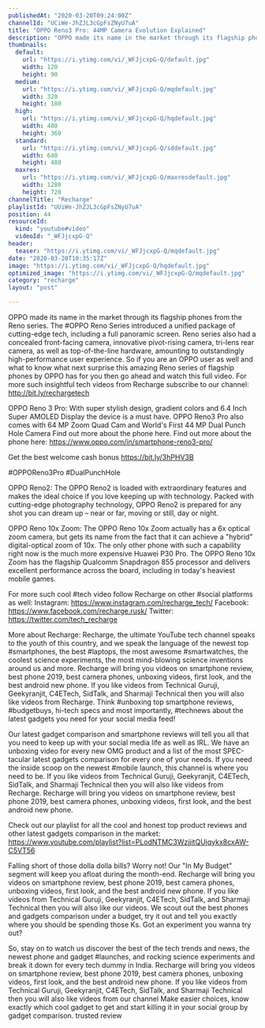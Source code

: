 ```yaml
---
publishedAt: "2020-03-20T09:24:00Z"
channelId: "UCiWe-JhZJL3cGpFsZNyU7uA"
title: "OPPO Reno3 Pro: 44MP Camera Evolution Explained"
description: "OPPO made its name in the market through its flagship phones from the Reno series. The #OPPO \nReno Series introduced a unified package of cutting-edge tech, including a full panoramic screen. Reno series also had a concealed front-facing camera, innovative pivot-rising camera, tri-lens rear camera, as well as top-of-the-line hardware, amounting to outstandingly high-performance user experience. \nSo if you are an OPPO user as well and what to know what next surprise this amazing Reno series of flagship phones by OPPO has for you then go ahead and watch this full video. For more such insightful tech videos from Recharge subscribe to our channel: http://bit.ly/rechargetech\n\nOPPO Reno 3 Pro: With super stylish design, gradient colors and 6.4 Inch Super AMOLED Display the device is a must have. OPPO Reno3 Pro also comes with 64 MP Zoom Quad Cam and World's First 44 MP Dual Punch Hole Camera Find out more about the phone here. Find out more about the phone here: https://www.oppo.com/in/smartphone-reno3-pro/\n\nGet the best welcome cash bonus https://bit.ly/3hPHV3B\n\n#OPPOReno3Pro #DualPunchHole\n\nOPPO Reno2: The OPPO Reno2 is loaded with extraordinary features and makes the ideal choice if you love keeping up with technology. Packed with cutting-edge photography technology, OPPO Reno2 is prepared for any shot you can dream up – near or far, moving or still, day or night.\n\nOPPO Reno 10x Zoom: The OPPO Reno 10x Zoom actually has a 6x optical zoom camera, but gets its name from the fact that it can achieve a \"hybrid\" digital-optical zoom of 10x. The only other phone with such a capability right now is the much more expensive Huawei P30 Pro. The OPPO Reno 10x Zoom has the flagship Qualcomm Snapdragon 855 processor and delivers excellent performance across the board, including in today's heaviest mobile games.\n\nFor more such cool #tech video follow Recharge on other #social platforms as well: Instagram: https://www.instagram.com/recharge_tech/ \nFacebook: https://www.facebook.com/recharge.rusk/ \nTwitter: https://twitter.com/tech_recharge\n\nMore about Recharge: Recharge, the ultimate YouTube tech channel speaks to the youth of this country, and we speak the language of the newest top #smartphones, the best #laptops, the most awesome #smartwatches, the coolest science experiments, the most mind-blowing science inventions around us and more. Recharge will bring you videos on smartphone review, best phone 2019, best camera phones, unboxing videos, first look, and the best android new phone. If you like videos from Technical Guruji, Geekyranjit, C4ETech, SidTalk, and Sharmaji Technical then you will also like videos from Recharge. Think #unboxing top smartphone reviews, #budgetbuys, hi-tech specs and most importantly, #technews about the latest gadgets you need for your social media feed! \n\nOur latest gadget comparison and smartphone reviews will tell you all that you need to keep up with your social media life as well as IRL. We have an unboxing video for every new OMG product and a list of the most SPEC-tacular latest gadgets comparison for every one of your needs. If you need the inside scoop on the newest #mobile launch, this channel is where you need to be. If you like videos from Technical Guruji, Geekyranjit, C4ETech, SidTalk, and Sharmaji Technical then you will also like videos from Recharge. Recharge will bring you videos on smartphone review, best phone 2019, best camera phones, unboxing videos, first look, and the best android new phone.\n\nCheck out our playlist for all the cool and honest top product reviews and other latest gadgets comparison in the market: https://www.youtube.com/playlist?list=PLodNTMC3WzjjitQUjqykx8cxAW-C5VT56\n \nFalling short of those dolla dolla bills? Worry not! Our \"In My Budget\" segment will keep you afloat during the month-end. Recharge will bring you videos on smartphone review, best phone 2019, best camera phones, unboxing videos, first look, and the best android new phone. If you like videos from Technical Guruji, Geekyranjit, C4ETech, SidTalk, and Sharmaji Technical then you will also like our videos. We scout out the best phones and gadgets comparison under a budget, try it out and tell you exactly where you should be spending those Ks. Got an experiment you wanna try out? \n\n\nSo, stay on to watch us discover the best of the tech trends and news, the newest phone and gadget #launches, and rocking science experiments and break it down for every tech dummy in India. Recharge will bring you videos on smartphone review, best phone 2019, best camera phones, unboxing videos, first look, and the best android new phone. If you like videos from Technical Guruji, Geekyranjit, C4ETech, SidTalk, and Sharmaji Technical then you will also like videos from our channel Make easier choices, know exactly which cool gadget to get and start killing it in your social group by gadget comparison. trusted review"
thumbnails:
  default:
    url: "https://i.ytimg.com/vi/_WFJjcxpG-Q/default.jpg"
    width: 120
    height: 90
  medium:
    url: "https://i.ytimg.com/vi/_WFJjcxpG-Q/mqdefault.jpg"
    width: 320
    height: 180
  high:
    url: "https://i.ytimg.com/vi/_WFJjcxpG-Q/hqdefault.jpg"
    width: 480
    height: 360
  standard:
    url: "https://i.ytimg.com/vi/_WFJjcxpG-Q/sddefault.jpg"
    width: 640
    height: 480
  maxres:
    url: "https://i.ytimg.com/vi/_WFJjcxpG-Q/maxresdefault.jpg"
    width: 1280
    height: 720
channelTitle: "Recharge"
playlistId: "UUiWe-JhZJL3cGpFsZNyU7uA"
position: 44
resourceId:
  kind: "youtube#video"
  videoId: "_WFJjcxpG-Q"
header:
  teaser: "https://i.ytimg.com/vi/_WFJjcxpG-Q/mqdefault.jpg"
date: "2020-03-20T10:35:17Z"
image: "https://i.ytimg.com/vi/_WFJjcxpG-Q/hqdefault.jpg"
optimized_image: "https://i.ytimg.com/vi/_WFJjcxpG-Q/mqdefault.jpg"
category: "recharge"
layout: "post"

---
```

OPPO made its name in the market through its flagship phones from the Reno series. The #OPPO 
Reno Series introduced a unified package of cutting-edge tech, including a full panoramic screen. Reno series also had a concealed front-facing camera, innovative pivot-rising camera, tri-lens rear camera, as well as top-of-the-line hardware, amounting to outstandingly high-performance user experience. 
So if you are an OPPO user as well and what to know what next surprise this amazing Reno series of flagship phones by OPPO has for you then go ahead and watch this full video. For more such insightful tech videos from Recharge subscribe to our channel: http://bit.ly/rechargetech

OPPO Reno 3 Pro: With super stylish design, gradient colors and 6.4 Inch Super AMOLED Display the device is a must have. OPPO Reno3 Pro also comes with 64 MP Zoom Quad Cam and World's First 44 MP Dual Punch Hole Camera Find out more about the phone here. Find out more about the phone here: https://www.oppo.com/in/smartphone-reno3-pro/

Get the best welcome cash bonus https://bit.ly/3hPHV3B

#OPPOReno3Pro #DualPunchHole

OPPO Reno2: The OPPO Reno2 is loaded with extraordinary features and makes the ideal choice if you love keeping up with technology. Packed with cutting-edge photography technology, OPPO Reno2 is prepared for any shot you can dream up – near or far, moving or still, day or night.

OPPO Reno 10x Zoom: The OPPO Reno 10x Zoom actually has a 6x optical zoom camera, but gets its name from the fact that it can achieve a "hybrid" digital-optical zoom of 10x. The only other phone with such a capability right now is the much more expensive Huawei P30 Pro. The OPPO Reno 10x Zoom has the flagship Qualcomm Snapdragon 855 processor and delivers excellent performance across the board, including in today's heaviest mobile games.

For more such cool #tech video follow Recharge on other #social platforms as well: Instagram: https://www.instagram.com/recharge_tech/ 
Facebook: https://www.facebook.com/recharge.rusk/ 
Twitter: https://twitter.com/tech_recharge

More about Recharge: Recharge, the ultimate YouTube tech channel speaks to the youth of this country, and we speak the language of the newest top #smartphones, the best #laptops, the most awesome #smartwatches, the coolest science experiments, the most mind-blowing science inventions around us and more. Recharge will bring you videos on smartphone review, best phone 2019, best camera phones, unboxing videos, first look, and the best android new phone. If you like videos from Technical Guruji, Geekyranjit, C4ETech, SidTalk, and Sharmaji Technical then you will also like videos from Recharge. Think #unboxing top smartphone reviews, #budgetbuys, hi-tech specs and most importantly, #technews about the latest gadgets you need for your social media feed! 

Our latest gadget comparison and smartphone reviews will tell you all that you need to keep up with your social media life as well as IRL. We have an unboxing video for every new OMG product and a list of the most SPEC-tacular latest gadgets comparison for every one of your needs. If you need the inside scoop on the newest #mobile launch, this channel is where you need to be. If you like videos from Technical Guruji, Geekyranjit, C4ETech, SidTalk, and Sharmaji Technical then you will also like videos from Recharge. Recharge will bring you videos on smartphone review, best phone 2019, best camera phones, unboxing videos, first look, and the best android new phone.

Check out our playlist for all the cool and honest top product reviews and other latest gadgets comparison in the market: https://www.youtube.com/playlist?list=PLodNTMC3WzjjitQUjqykx8cxAW-C5VT56
 
Falling short of those dolla dolla bills? Worry not! Our "In My Budget" segment will keep you afloat during the month-end. Recharge will bring you videos on smartphone review, best phone 2019, best camera phones, unboxing videos, first look, and the best android new phone. If you like videos from Technical Guruji, Geekyranjit, C4ETech, SidTalk, and Sharmaji Technical then you will also like our videos. We scout out the best phones and gadgets comparison under a budget, try it out and tell you exactly where you should be spending those Ks. Got an experiment you wanna try out? 


So, stay on to watch us discover the best of the tech trends and news, the newest phone and gadget #launches, and rocking science experiments and break it down for every tech dummy in India. Recharge will bring you videos on smartphone review, best phone 2019, best camera phones, unboxing videos, first look, and the best android new phone. If you like videos from Technical Guruji, Geekyranjit, C4ETech, SidTalk, and Sharmaji Technical then you will also like videos from our channel Make easier choices, know exactly which cool gadget to get and start killing it in your social group by gadget comparison. trusted review